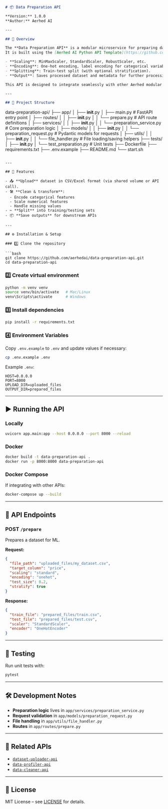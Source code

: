 ```markdown
# 📦 Data Preparation API

**Version:** 1.0.0  
**Author:** Aerhed AI

---

## 📝 Overview

The **Data Preparation API** is a modular microservice for preparing datasets for downstream machine learning tasks.  
It is built using the [Aerhed AI Python API Template](https://github.com/aerhedai/python-api-template) and includes:

- **Scaling**: MinMaxScaler, StandardScaler, RobustScaler, etc.
- **Encoding**: One-hot encoding, label encoding for categorical variables.
- **Splitting**: Train-test split (with optional stratification).
- **Output**: Saves processed dataset and metadata for further processing.

This API is designed to integrate seamlessly with other Aerhed modular APIs in the AI dataset pipeline.

---

## 📂 Project Structure

```
data-preparation-api/
├── app/
│   ├── __init__.py
│   ├── main.py                 # FastAPI entry point
│   ├── routes/
│   │   ├── __init__.py
│   │   └── prepare.py           # API route definitions
│   ├── services/
│   │   ├── __init__.py
│   │   └── preparation_service.py  # Core preparation logic
│   ├── models/
│   │   ├── __init__.py
│   │   └── preparation_request.py  # Pydantic models for requests
│   ├── utils/
│   │   ├── __init__.py
│   │   └── file_handler.py      # File loading/saving helpers
├── tests/
│   ├── __init__.py
│   └── test_preparation.py      # Unit tests
├── Dockerfile
├── requirements.txt
├── .env.example
├── README.md
└── start.sh
```

---

## 🚀 Features

- 📤 **Upload** dataset in CSV/Excel format (via shared volume or API call).
- 🛠 **Clean & transform**:
  - Encode categorical features
  - Scale numerical features
  - Handle missing values
- ✂ **Split** into training/testing sets
- 📦 **Save outputs** for downstream APIs

---

## ⚙️ Installation & Setup

### 1️⃣ Clone the repository

```bash
git clone https://github.com/aerhedai/data-preparation-api.git
cd data-preparation-api
```

### 2️⃣ Create virtual environment

```bash
python -m venv venv
source venv/bin/activate   # Mac/Linux
venv\Scripts\activate      # Windows
```

### 3️⃣ Install dependencies

```bash
pip install -r requirements.txt
```

### 4️⃣ Environment Variables

Copy `.env.example` to `.env` and update values if necessary:

```bash
cp .env.example .env
```

Example `.env`:

```
HOST=0.0.0.0
PORT=8000
UPLOAD_DIR=uploaded_files
OUTPUT_DIR=prepared_files
```

---

## ▶️ Running the API

### Locally
```bash
uvicorn app.main:app --host 0.0.0.0 --port 8000 --reload
```

### Docker
```bash
docker build -t data-preparation-api .
docker run -p 8000:8000 data-preparation-api
```

### Docker Compose
If integrating with other APIs:
```bash
docker-compose up --build
```

---

## 📡 API Endpoints

### **POST** `/prepare`
Prepares a dataset for ML.

**Request:**
```json
{
  "file_path": "uploaded_files/my_dataset.csv",
  "target_column": "price",
  "scaling": "standard",
  "encoding": "onehot",
  "test_size": 0.2,
  "stratify": true
}
```

**Response:**
```json
{
  "train_file": "prepared_files/train.csv",
  "test_file": "prepared_files/test.csv",
  "scaler": "StandardScaler",
  "encoder": "OneHotEncoder"
}
```

---

## 🧪 Testing

Run unit tests with:

```bash
pytest
```

---

## 🛠 Development Notes

- **Preparation logic** lives in `app/services/preparation_service.py`
- **Request validation** in `app/models/preparation_request.py`
- **File handling** in `app/utils/file_handler.py`
- **Routes** in `app/routes/prepare.py`

---

## 🔗 Related APIs

- [`dataset-uploader-api`](https://github.com/aerhedai/dataset-uploader-api)
- [`data-profiler-api`](https://github.com/aerhedai/data-profiler-api)
- [`data-cleaner-api`](https://github.com/aerhedai/data-cleaner-api)

---

## 📜 License
MIT License – see [LICENSE](LICENSE) for details.
```
